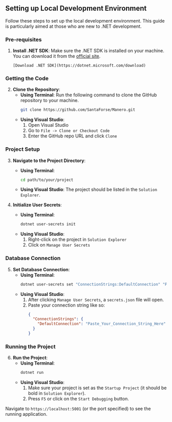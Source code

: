 ﻿## Setting up Local Development Environment

Follow these steps to set up the local development environment. This guide is particularly aimed at those who are new to .NET development.

### Pre-requisites

1. **Install .NET SDK**: Make sure the .NET SDK is installed on your machine. You can download it from the [official site](https://dotnet.microsoft.com/download).

   `[Download .NET SDK](https://dotnet.microsoft.com/download)`

### Getting the Code

2. **Clone the Repository**: 
   - **Using Terminal**: Run the following command to clone the GitHub repository to your machine.
        ```bash
        git clone https://github.com/SantaForse/Manero.git
        ```
   - **Using Visual Studio**: 
     1. Open Visual Studio
     2. Go to `File -> Clone or Checkout Code`
     3. Enter the GitHub repo URL and click `Clone`

### Project Setup

3. **Navigate to the Project Directory**: 
   - **Using Terminal**: 
      ```bash
      cd path/to/your/project
      ```
   - **Using Visual Studio**: The project should be listed in the `Solution Explorer`.

4. **Initialize User Secrets**: 
   - **Using Terminal**: 
      ```bash
      dotnet user-secrets init
      ```
   - **Using Visual Studio**: 
     1. Right-click on the project in `Solution Explorer`
     2. Click on `Manage User Secrets`

### Database Connection

5. **Set Database Connection**: 
   - **Using Terminal**: 
      ```bash
      dotnet user-secrets set "ConnectionStrings:DefaultConnection" "Paste_Your_Connection_String_Here"
      ```
   - **Using Visual Studio**: 
      1. After clicking `Manage User Secrets`, a `secrets.json` file will open.
      2. Paste your connection string like so:
         ```json
         {
           "ConnectionStrings": {
             "DefaultConnection": "Paste_Your_Connection_String_Here"
           }
         }
         ```

### Running the Project

6. **Run the Project**: 
   - **Using Terminal**: 
      ```bash
      dotnet run
      ```
   - **Using Visual Studio**: 
     1. Make sure your project is set as the `Startup Project` (it should be bold in `Solution Explorer`).
     2. Press `F5` or click on the `Start Debugging` button.

Navigate to `https://localhost:5001` (or the port specified) to see the running application.

